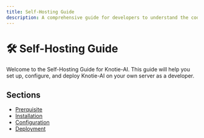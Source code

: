 ```yaml
---
title: Self-Hosting Guide
description: A comprehensive guide for developers to understand the code & self-hosting Knotie-AI for improvements
---
```


# 🛠️ Self-Hosting Guide

Welcome to the Self-Hosting Guide for Knotie-AI. This guide will help you set up, configure, and deploy Knotie-AI on your own server as a developer.

## Sections
- [Prerquisite](prerequisites.md)
- [Installation](installation.md)
- [Configuration](configuration.md)
- [Deployment](deployment.md)

